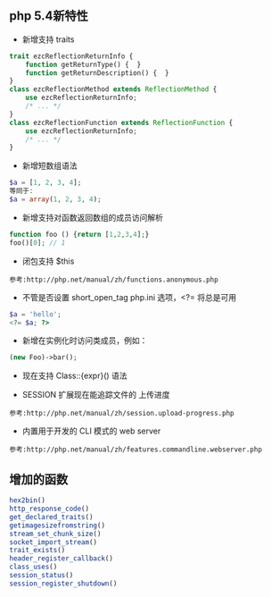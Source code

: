 ## php 5.4新特性

* 新增支持 traits
``` php
trait ezcReflectionReturnInfo {
    function getReturnType() {  }
    function getReturnDescription() {  }
}
class ezcReflectionMethod extends ReflectionMethod {
    use ezcReflectionReturnInfo;
    /* ... */
}
class ezcReflectionFunction extends ReflectionFunction {
    use ezcReflectionReturnInfo;
    /* ... */
}
```

* 新增短数组语法
``` php
$a = [1, 2, 3, 4];
等同于:
$a = array(1, 2, 3, 4);
```

* 新增支持对函数返回数组的成员访问解析
``` php
function foo () {return [1,2,3,4];}
foo()[0]; // 1
```

* 闭包支持 $this
```
参考:http://php.net/manual/zh/functions.anonymous.php
```

* 不管是否设置 short_open_tag php.ini 选项，<?= 将总是可用
``` php
$a = 'hello';
<?= $a; ?>
```

* 新增在实例化时访问类成员，例如： 
``` php
(new Foo)->bar();
```

* 现在支持 Class::{expr}() 语法

* SESSION 扩展现在能追踪文件的 上传进度 
```
参考:http://php.net/manual/zh/session.upload-progress.php
```

* 内置用于开发的 CLI 模式的 web server
```
参考:http://php.net/manual/zh/features.commandline.webserver.php
```

## 增加的函数
``` php
hex2bin()
http_response_code()
get_declared_traits()
getimagesizefromstring()
stream_set_chunk_size()
socket_import_stream()
trait_exists()
header_register_callback()
class_uses()
session_status()
session_register_shutdown()
```
